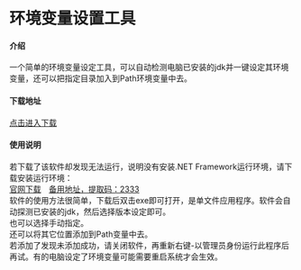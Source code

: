 # 环境变量设置工具

#### 介绍
一个简单的环境变量设定工具，可以自动检测电脑已安装的jdk并一键设定其环境变量，还可以把指定目录加入到Path环境变量中去。

#### 下载地址
[点击进入下载](https://gitee.com/swsk33/EVSetTool/releases)<br>
#### 使用说明
若下载了该软件却发现无法运行，说明没有安装.NET Framework运行环境，请下载安装运行环境：<br>
[官网下载](https://dotnet.microsoft.com/download/dotnet-framework/net48)&ensp;&ensp;[备用地址，提取码：2333](https://swsk33.lanzoui.com/b0br74e9i)<br>
软件的使用方法很简单，下载后双击exe即可打开，是单文件应用程序。软件会自动探测已安装的jdk，然后选择版本设定即可。<br>
也可以选择手动指定。<br>
还可以将其它位置添加到Path变量中去。<br>
若添加了发现未添加成功，请关闭软件，再重新右键-以管理员身份运行此程序后再试。有的电脑设定了环境变量可能需要重启系统才会生效。<br>